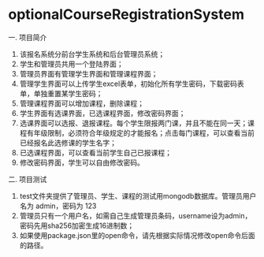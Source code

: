 # optionalCourseRegistrationSystem
一. 项目简介
1. 该报名系统分前台学生系统和后台管理员系统；
2. 学生和管理员共用一个登陆界面；
3. 管理员界面有管理学生界面和管理课程界面；
4. 管理学生界面可以上传学生excel表单，初始化所有学生密码，下载密码表单，单独重置某学生密码；
5. 管理课程界面可以增加课程，删除课程；
6. 学生界面有选课界面，已选课程界面，修改密码界面；
7. 选课界面可以选报、退报课程。每个学生限报两门课，并且不能在同一天；课程有年级限制，必须符合年级规定的才能报名；点击每门课程，可以查看当前已经报名此选修课的学生名字；
8. 已选课程界面，可以查看当前学生自己已报课程；
9. 修改密码界面，学生可以自由修改密码。

二. 项目测试
1. test文件夹提供了管理员、学生、课程的测试用mongodb数据库。管理员用户名为 admin，密码为 123
2. 管理员只有一个用户名，如需自己生成管理员条码，username设为admin，密码先用sha256加密生成16进制数；
3. 如果使用package.json里的open命令，请先根据实际情况修改open命令后面的路径。
